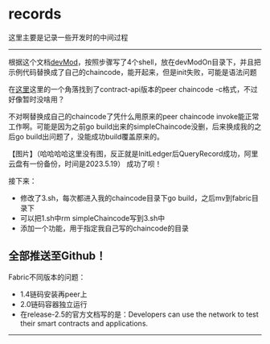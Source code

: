 # records
这里主要是记录一些开发时的中间过程

------------------------------
根据这个文档[devMod](https://hyperledger-fabric.readthedocs.io/en/release-2.5/peer-chaincode-devmode.html)，按照步骤写了4个shell，放在devModOn目录下，并且把示例代码替换成了自己的chaincode，能开起来，但是init失败，可能是语法问题

在[这里](https://hyperledger-fabric.readthedocs.io/en/release-2.5/commands/peerchaincode.html)这里的一个角落找到了contract-api版本的peer chaincode -c格式，不过好像暂时没啥用？

不对啊替换成自己的chaincode了凭什么用原来的peer chaincode invoke能正常工作啊。可能是因为之前go build出来的simpleChaincode没删，后来换成我的之后go build出问题了，没能成功build覆盖原来的。

【图片】（哈哈哈哈这里没有图，反正就是InitLedger后QueryRecord成功，阿里云盘有一份备份，时间是2023.5.19）
成功了呗！

接下来：
* 修改了3.sh，每次都进入我的chaincode目录下go build，之后mv到fabric目录下
* 可以把1.sh中rm simpleChaincode写到3.sh中
* 添加一个功能，用于指定我自己写的chaincode的目录

全部推送至Github！
------------------------------
Fabric不同版本的问题：
* 1.4链码安装再peer上
* 2.0链码容器独立运行
* 在release-2.5的官方文档写的是：Developers can use the network to test their smart contracts and applications.
------------------------------